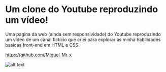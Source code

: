 # Um clone do Youtube reproduzindo um vídeo!

Uma pagina da web (ainda sem responsividade) do Youtube reproduzindo um vídeo de um canal fictício que criei para explorar as minha habilidades basicas front-end em HTML e CSS.

https://github.com/Miguel-Mr-x

![![alt text](image.png)](Youtube-clone-player.png)


